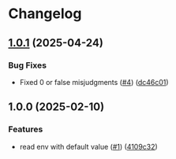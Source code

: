 # Changelog

## [1.0.1](https://github.com/node-modules/read-env-value/compare/v1.0.0...v1.0.1) (2025-04-24)


### Bug Fixes

* Fixed 0 or false misjudgments ([#4](https://github.com/node-modules/read-env-value/issues/4)) ([dc46c01](https://github.com/node-modules/read-env-value/commit/dc46c013bb342e7331b8fe626dd5a2763f2cb583))

## 1.0.0 (2025-02-10)


### Features

* read env with default value ([#1](https://github.com/node-modules/read-env-value/issues/1)) ([4109c32](https://github.com/node-modules/read-env-value/commit/4109c32b6fb886fffdb6121804527db4e64efbd7))
